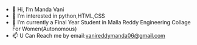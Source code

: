 - 👋 Hi, I’m Manda Vani
- 👀 I’m interested in python,HTML,CSS
- 🌱 I’m currently a Final Year Student in Malla Reddy Engineering Collage For Women(Autonomous)
- 📫 U Can Reach me by email:vanireddymanda06@gmail.com

<!---
mandavanireddy10/mandavanireddy10 is a ✨ special ✨ repository because its `README.md` (this file) appears on your GitHub profile.
You can click the Preview link to take a look at your changes.
--->
